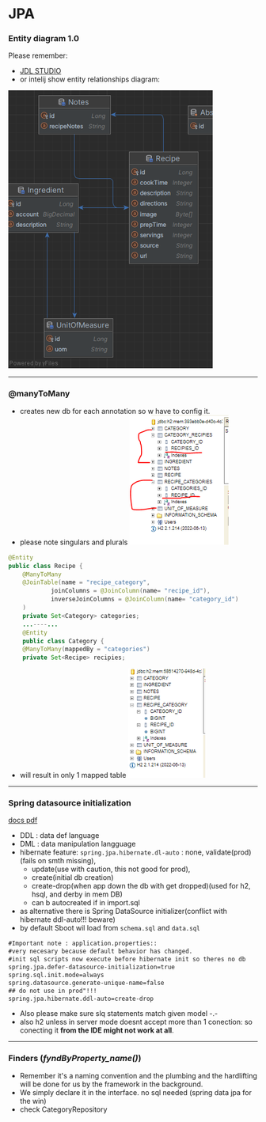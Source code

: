 # JPA
### Entity diagram 1.0

Please remember:
* [JDL STUDIO](https://www.jhipster.tech/jdl-studio/)
* or intelij show entity relationships diagram:

![img.png](img.png)

----------------
### @manyToMany
- creates new db for each annotation so w have to config it.
- please note singulars and plurals
![img_1.png](img_1.png)

```java
@Entity
public class Recipe {
    @ManyToMany
    @JoinTable(name = "recipe_category",
            joinColumns = @JoinColumn(name= "recipe_id"),
            inverseJoinColumns = @JoinColumn(name= "category_id")
    )
    private Set<Category> categories;
    ...----...
    @Entity
    public class Category {
    @ManyToMany(mappedBy = "categories")
    private Set<Recipe> recipies;
```
- will result in only 1 mapped table
![img_2.png](img_2.png)

------------------

### Spring datasource initialization
[docs pdf](https://github.com/friedelredward/mvc-recipies/blob/main/DatabaseInitializationWithSpring.pdf)
- DDL : data def language
- DML : data manipulation langguage
- hibernate feature: `spring.jpa.hibernate.dl-auto` : none, validate(prod)(fails on smth missing), 
  - update(use with caution, this not good for prod),
  - create(initial db creation)
  - create-drop(when app down the db with get dropped)(used for h2, hsql, and derby in mem DB)
  - can b autocreated if in import.sql
- as alternative there is Spring DataSource initializer(conflict
with hibernate ddl-auto!!! beware)
- by default Sboot wil load from `schema.sql` and ``data.sql``

```properties
#Important note : application.properties::
#very necesary because default behavior has changed.
#init sql scripts now execute before hibernate init so theres no db
spring.jpa.defer-datasource-initialization=true
spring.sql.init.mode=always
spring.datasource.generate-unique-name=false
## do not use in prod"!!!
spring.jpa.hibernate.ddl-auto=create-drop

```
- Also please make sure slq statements match given model -.-
- also h2 unless in server mode doesnt accept more than 1 conection:
so conecting it **from the IDE might not work at all**.

--------
### Finders (_fyndByProperty_name()_)
- Remember it's a naming convention and the plumbing and the hardlifting
 will be done for us by the framework in the background.
- We simply declare it in the interface. no sql needed (spring data jpa for the win)
- check CategoryRepository

